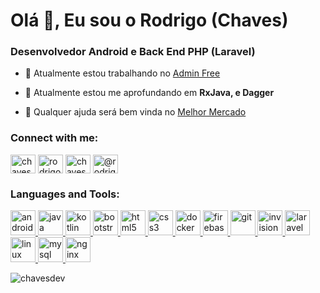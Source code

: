 <h1 align="left">Olá 👋, Eu sou o Rodrigo (Chaves)</h1>
<h3 align="left">Desenvolvedor Android e Back End PHP (Laravel)</h3>

- 🔭 Atualmente estou trabalhando no [Admin Free](https://adminfree.chavesdev.com.br/)

- 🌱 Atualmente estou me aprofundando em **RxJava, e Dagger**

- 🤝 Qualquer ajuda será bem vinda no [Melhor Mercado](https://github.com/chavesdev/melhor_mercado)

<p align="left">
<h3 align="left">Connect with me:</h3>
<a href="https://twitter.com/chaves_dev" target="blank"><img align="center" src="https://cdn.jsdelivr.net/npm/simple-icons@3.0.1/icons/twitter.svg" alt="chaves_dev" height="30" width="40" /></a>
<a href="https://linkedin.com/in/rodrigochavesdev" target="blank"><img align="center" src="https://cdn.jsdelivr.net/npm/simple-icons@3.0.1/icons/linkedin.svg" alt="rodrigochavesdev" height="30" width="40" /></a>
<a href="https://instagram.com/chavesdev" target="blank"><img align="center" src="https://cdn.jsdelivr.net/npm/simple-icons@3.0.1/icons/instagram.svg" alt="chavesdev" height="30" width="40" /></a>
<a href="https://medium.com/@rodrigochaves" target="blank"><img align="center" src="https://cdn.jsdelivr.net/npm/simple-icons@3.0.1/icons/medium.svg" alt="@rodrigochaves" height="30" width="40" /></a>
</p>

<h3 align="left">Languages and Tools:</h3>
<p align="left"> 
  <a href="https://developer.android.com" target="_blank"> 
    <img src="https://devicons.github.io/devicon/devicon.git/icons/android/android-original-wordmark.svg" alt="android" width="40" height="40"/> 
  </a> 
   <a href="https://www.java.com" target="_blank">
    <img src="https://devicons.github.io/devicon/devicon.git/icons/java/java-original-wordmark.svg" alt="java" width="40" height="40"/>
  </a> 
  <a href="https://kotlinlang.org" target="_blank"> 
    <img src="https://www.vectorlogo.zone/logos/kotlinlang/kotlinlang-icon.svg" alt="kotlin" width="40" height="40"/> 
  </a>
  <a href="https://getbootstrap.com" target="_blank"> 
    <img src="https://devicons.github.io/devicon/devicon.git/icons/bootstrap/bootstrap-plain.svg" alt="bootstrap" width="40" height="40"/> 
  </a> 
   <a href="https://www.w3.org/html/" target="_blank"> 
    <img src="https://devicons.github.io/devicon/devicon.git/icons/html5/html5-original-wordmark.svg" alt="html5" width="40" height="40"/> 
  </a> 
  <a href="https://www.w3schools.com/css/" target="_blank"> 
    <img src="https://devicons.github.io/devicon/devicon.git/icons/css3/css3-original-wordmark.svg" alt="css3" width="40" height="40"/> 
  </a> 
  <a href="https://www.docker.com/" target="_blank"> 
    <img src="https://devicons.github.io/devicon/devicon.git/icons/docker/docker-original-wordmark.svg" alt="docker" width="40" height="40"/>
  </a> 
  <a href="https://firebase.google.com/" target="_blank"> 
    <img src="https://www.vectorlogo.zone/logos/firebase/firebase-icon.svg" alt="firebase" width="40" height="40"/> 
  </a> 
  <a href="https://git-scm.com/" target="_blank">
    <img src="https://www.vectorlogo.zone/logos/git-scm/git-scm-icon.svg" alt="git" width="40" height="40"/> 
  </a> 
  <a href="https://www.invisionapp.com/" target="_blank"> 
    <img src="https://www.vectorlogo.zone/logos/invisionapp/invisionapp-icon.svg" alt="invision" width="40" height="40"/> 
  </a> 
  <a href="https://laravel.com/" target="_blank"> 
    <img src="https://devicons.github.io/devicon/devicon.git/icons/laravel/laravel-plain-wordmark.svg" alt="laravel" width="40" height="40"/> 
  </a> 
  <a href="https://www.linux.org/" target="_blank"> 
    <img src="https://devicons.github.io/devicon/devicon.git/icons/linux/linux-original.svg" alt="linux" width="40" height="40"/> 
  </a> 
  <a href="https://www.mysql.com/" target="_blank"> 
    <img src="https://devicons.github.io/devicon/devicon.git/icons/mysql/mysql-original-wordmark.svg" alt="mysql" width="40" height="40"/> 
  </a> 
  <a href="https://www.nginx.com" target="_blank"> 
    <img src="https://devicons.github.io/devicon/devicon.git/icons/nginx/nginx-original.svg" alt="nginx" width="40" height="40"/> 
  </a>
</p>

<p><img align="left" src="https://github-readme-stats.vercel.app/api/top-langs/?username=chavesdev&layout=compact" alt="chavesdev" /></p>
